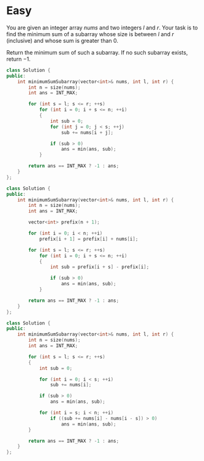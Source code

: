 # Easy

You are given an integer array $nums$ and two integers $l$ and $r$. Your task is to find the minimum sum of a subarray whose size is between $l$ and $r$ (inclusive) and whose sum is greater than $0$.

Return the minimum sum of such a subarray. If no such subarray exists, return $-1$.

```cpp
class Solution {
public:
    int minimumSumSubarray(vector<int>& nums, int l, int r) {
        int n = size(nums);
        int ans = INT_MAX;

        for (int s = l; s <= r; ++s)
            for (int i = 0; i + s <= n; ++i)
            {
                int sub = 0;
                for (int j = 0; j < s; ++j)
                    sub += nums[i + j];

                if (sub > 0)
                    ans = min(ans, sub);
            }

        return ans == INT_MAX ? -1 : ans;
    }
};
```

```cpp
class Solution {
public:
    int minimumSumSubarray(vector<int>& nums, int l, int r) {
        int n = size(nums);
        int ans = INT_MAX;

        vector<int> prefix(n + 1);

        for (int i = 0; i < n; ++i)
            prefix[i + 1] = prefix[i] + nums[i];

        for (int s = l; s <= r; ++s)
            for (int i = 0; i + s <= n; ++i)
            {
                int sub = prefix[i + s] - prefix[i];

                if (sub > 0)
                    ans = min(ans, sub);
            }

        return ans == INT_MAX ? -1 : ans;
    }
};
```

```cpp
class Solution {
public:
    int minimumSumSubarray(vector<int>& nums, int l, int r) {
        int n = size(nums);
        int ans = INT_MAX;

        for (int s = l; s <= r; ++s)
        {
            int sub = 0;

            for (int i = 0; i < s; ++i)
                sub += nums[i];

            if (sub > 0)
                ans = min(ans, sub);

            for (int i = s; i < n; ++i)
                if ((sub += nums[i] - nums[i - s]) > 0)
                    ans = min(ans, sub);
        }

        return ans == INT_MAX ? -1 : ans;
    }
};
```
